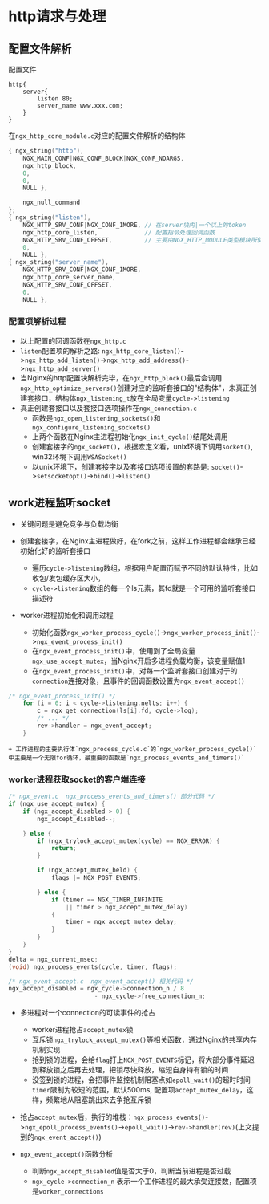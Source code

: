 # http请求与处理

## 配置文件解析

配置文件

```
http{
    server{
        listen 80;
        server_name www.xxx.com;
    }
}
```

在`ngx_http_core_module.c`对应的配置文件解析的结构体

```c
{ ngx_string("http"),
    NGX_MAIN_CONF|NGX_CONF_BLOCK|NGX_CONF_NOARGS,
    ngx_http_block,
    0,
    0,
    NULL },

    ngx_null_command
};
{ ngx_string("listen"),
    NGX_HTTP_SRV_CONF|NGX_CONF_1MORE, // 在server块内|一个以上的token
    ngx_http_core_listen,             // 配置指令处理回调函数
    NGX_HTTP_SRV_CONF_OFFSET,         // 主要由NGX_HTTP_MODULE类型模块所使用，其指定当前配置项所在的大致位置
    0,
    NULL },
{ ngx_string("server_name"),
    NGX_HTTP_SRV_CONF|NGX_CONF_1MORE,
    ngx_http_core_server_name,
    NGX_HTTP_SRV_CONF_OFFSET,
    0,
    NULL },
```


### 配置项解析过程

- 以上配置的回调函数在`ngx_http.c`
- `listen`配置项的解析之路: `ngx_http_core_listen()`->`ngx_http_add_listen()`->`ngx_http_add_address()`->`ngx_http_add_server()`
- 当Nginx的http配置块解析完毕，在`ngx_http_block()`最后会调用`ngx_http_optimize_servers()`创建对应的监听套接口的"结构体"，未真正创建套接口，结构体`ngx_listening_t`放在全局变量`cycle->listening`
- 真正创建套接口以及套接口选项操作在`ngx_connection.c`
    + 函数是`ngx_open_listening_sockets()`和`ngx_configure_listening_sockets()`
    + 上两个函数在Nginx主进程初始化`ngx_init_cycle()`结尾处调用
    + 创建套接字的`ngx_socket()`，根据宏定义看，unix环境下调用`socket()`, win32环境下调用`WSASocket()`
    + 以unix环境下，创建套接字以及套接口选项设置的套路是: `socket()`->`setsocketopt()`->`bind()`->`listen()`


## work进程监听socket

- 关键问题是避免竞争与负载均衡
- 创建套接字，在Nginx主进程做好，在fork之前，这样工作进程都会继承已经初始化好的监听套接口
    + 遍历`cycle->listening`数组，根据用户配置而赋予不同的默认特性，比如收包/发包缓存区大小，
    + `cycle->listening`数组的每一个ls元素，其fd就是一个可用的监听套接口描述符

- worker进程初始化和调用过程
    + 初始化函数`ngx_worker_process_cycle()`->`ngx_worker_process_init()`->`ngx_event_process_init()`
    + 在`ngx_event_process_init()`中，使用到了全局变量`ngx_use_accept_mutex`，当Nginx开启多进程负载均衡，该变量赋值1
    + 在`ngx_event_process_init()`中，对每一个监听套接口创建对于的`connection`连接对象，且事件的回调函数设置为`ngx_event_accept()`
```c
/* ngx_event_process_init() */
    for (i = 0; i < cycle->listening.nelts; i++) {
        c = ngx_get_connection(ls[i].fd, cycle->log);
        /* ... */
        rev->handler = ngx_event_accept;
    }
```

    + 工作进程的主要执行体`ngx_process_cycle.c`的`ngx_worker_process_cycle()`中主要是一个无限for循环，最重要的函数是`ngx_process_events_and_timers()`

### worker进程获取socket的客户端连接

```c
/* ngx_event.c  ngx_process_events_and_timers() 部分代码 */
if (ngx_use_accept_mutex) {
    if (ngx_accept_disabled > 0) {
        ngx_accept_disabled--;

    } else {
        if (ngx_trylock_accept_mutex(cycle) == NGX_ERROR) {
            return;
        }

        if (ngx_accept_mutex_held) {
            flags |= NGX_POST_EVENTS;

        } else {
            if (timer == NGX_TIMER_INFINITE
                || timer > ngx_accept_mutex_delay)
            {
                timer = ngx_accept_mutex_delay;
            }
        }
    }
}
delta = ngx_current_msec;
(void) ngx_process_events(cycle, timer, flags);
```

```c
/* ngx_event_accept.c  ngx_event_accept() 相关代码 */
ngx_accept_disabled = ngx_cycle->connection_n / 8
                        - ngx_cycle->free_connection_n;
```

- 多进程对一个connection的可读事件的抢占
    + worker进程抢占`accept_mutex`锁
    + 互斥锁`ngx_trylock_accept_mutex()`等相关函数，通过Nginx的共享内存机制实现
    + 抢到锁的进程，会给`flag`打上`NGX_POST_EVENTS`标记，将大部分事件延迟到释放锁之后再去处理，把锁尽快释放，缩短自身持有锁的时间
    + 没签到锁的进程，会把事件监控机制阻塞点如`epoll_wait()`的超时时间`timer`限制为较短的范围，默认500ms, 配置项`accept_mutex_delay`，这样，频繁地从阻塞跳出来去争抢互斥锁
    
- 抢占`accept_mutex`后，执行的堆栈：`ngx_process_events()`->`ngx_epoll_process_events()`->`epoll_wait()`->`rev->handler(rev)`(上文提到的`ngx_event_accept()`)

- `ngx_event_accept()`函数分析
    + 判断`ngx_accept_disabled`值是否大于0，判断当前进程是否过载
    + `ngx_cycle->connection_n` 表示一个工作进程的最大承受连接数，配置项是`worker_connections`